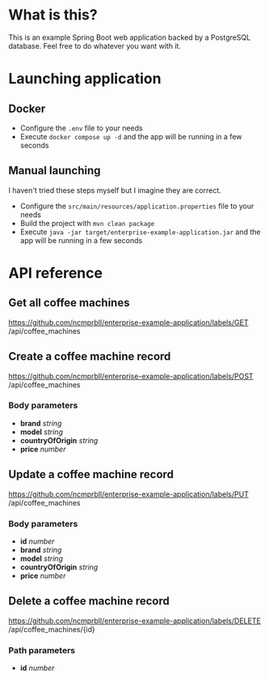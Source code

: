 # What is this?

This is an example Spring Boot web application backed by a PostgreSQL database. Feel free to do whatever you want with it.

# Launching application

## Docker

- Configure the `.env` file to your needs
- Execute `docker compose up -d` and the app will be running in a few seconds

## Manual launching

I haven't tried these steps myself but I imagine they are correct.

- Configure the `src/main/resources/application.properties` file to your needs
- Build the project with `mvn clean package`
- Execute `java -jar target/enterprise-example-application.jar` and the app will be running in a few seconds

# API reference

## Get all coffee machines
https://github.com/ncmprbll/enterprise-example-application/labels/GET /api/coffee_machines

## Create a coffee machine record
https://github.com/ncmprbll/enterprise-example-application/labels/POST /api/coffee_machines

### Body parameters
- **brand** *string*
- **model** *string*
- **countryOfOrigin** *string*
- **price** *number*

## Update a coffee machine record
https://github.com/ncmprbll/enterprise-example-application/labels/PUT /api/coffee_machines

### Body parameters
- **id** *number*
- **brand** *string*
- **model** *string*
- **countryOfOrigin** *string*
- **price** *number*

## Delete a coffee machine record
https://github.com/ncmprbll/enterprise-example-application/labels/DELETE /api/coffee_machines/{id}

### Path parameters
- **id** *number*
